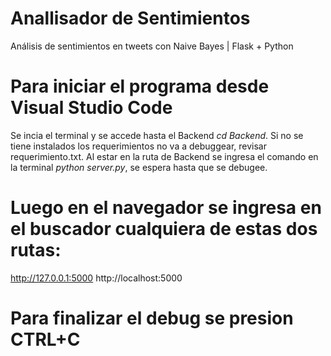 # Anallisador de Sentimientos
Análisis de sentimientos en tweets con Naive Bayes | Flask + Python

# Para iniciar el programa desde Visual Studio Code
Se incia el terminal y se accede hasta el Backend *cd Backend*.
Si no se tiene instalados los requerimientos no va a debuggear, revisar requerimiento.txt.
Al estar en la ruta de Backend se ingresa el comando en la terminal *python server.py*, se espera hasta que se debugee.
# Luego en el navegador se ingresa en el buscador cualquiera de estas dos rutas:
  http://127.0.0.1:5000
  http://localhost:5000

# Para finalizar el debug se presion CTRL+C 
  
